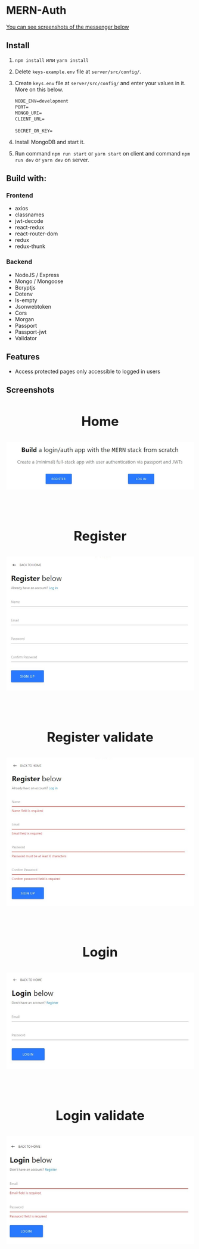 # MERN-Auth

[You can see screenshots of the messenger below](#screenshots)

## Install

1. `npm install` или `yarn install`
2. Delete `keys-example.env` file at `server/src/config/`.
3. Create `keys.env` file at `server/src/config/` and enter your values in it. More on this below.

   ```
   NODE_ENV=development
   PORT=
   MONGO_URI=
   CLIENT_URL=

   SECRET_OR_KEY=

   ```

4. Install MongoDB and start it.

5. Run command `npm run start` or `yarn start` on client and command `npm run dev` or `yarn dev` on server.

## Build with:

### Frontend

- axios
- classnames
- jwt-decode
- react-redux
- react-router-dom
- redux
- redux-thunk

### Backend

- NodeJS / Express
- Mongo / Mongoose
- Bcryptjs
- Dotenv
- Is-empty
- Jsonwebtoken
- Cors
- Morgan
- Passport
- Passport-jwt
- Validator

## Features

- Access protected pages only accessible to logged in users

## Screenshots

<div align="center">
  <h3 style="margin-top: 50px; font-size: 35px">Home</h3>
  <img src="screenshots/home.JPG" />

  <h3 style="margin-top: 100px; font-size: 35px"">Register</h3>
  <img src="screenshots/register.JPG" />

  <h3 style="margin-top: 100px; font-size: 35px"">Register validate</h3>
  <img src="screenshots/register-validate.JPG" />

  <h3 style="margin-top: 100px; font-size: 35px"">Login</h3>
  <img src="screenshots/login.JPG" />

  <h3 style="margin-top: 100px; font-size: 35px"">Login validate</h3>
  <img src="screenshots/login-validate.JPG" />
</div>
